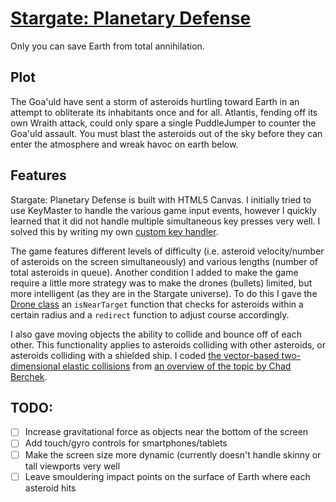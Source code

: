 # [Stargate: Planetary Defense](www.scottschupbach.com/planetarydefense)
Only you can save Earth from total annihilation.

## Plot
The Goa'uld have sent a storm of asteroids hurtling toward Earth in an attempt to obliterate its inhabitants once and for all. Atlantis, fending off its own Wraith attack, could only spare a single PuddleJumper to counter the Goa'uld assault. You must blast the asteroids out of the sky before they can enter the atmosphere and wreak havoc on earth below.

## Features
Stargate: Planetary Defense is built with HTML5 Canvas. I initially tried to use KeyMaster to handle the various game input events, however I quickly learned that it did not handle multiple simultaneous key presses very well. I solved this by writing my own [custom key handler](https://github.com/scottyschup/planetarydefense/blob/gh-pages/lib/keyMonkey.js).

The game features different levels of difficulty (i.e. asteroid velocity/number of asteroids on the screen simultaneously) and various lengths (number of total asteroids in queue). Another condition I added to make the game require a little more strategy was to make the drones (bullets) limited, but more intelligent (as they are in the Stargate universe). To do this I gave the [Drone class](https://github.com/scottyschup/planetarydefense/blob/gh-pages/lib/drone.js) an `isNearTarget` function that checks for asteroids within a certain radius and a `redirect` function to adjust course accordingly.

I also gave moving objects the ability to collide and bounce off of each other. This functionality applies to asteroids colliding with other asteroids, or asteroids colliding with a shielded ship. I coded [the vector-based two-dimensional elastic collisions](https://github.com/scottyschup/planetarydefense/blob/gh-pages/lib/movingObject.js#L17) from [an overview of the topic by Chad Berchek](http://www.vobarian.com/collisions/2dcollisions2.pdf). 

## TODO:
- [ ] Increase gravitational force as objects near the bottom of the screen
- [ ] Add touch/gyro controls for smartphones/tablets
- [ ] Make the screen size more dynamic (currently doesn't handle skinny or tall viewports very well
- [ ] Leave smouldering impact points on the surface of Earth where each asteroid hits
